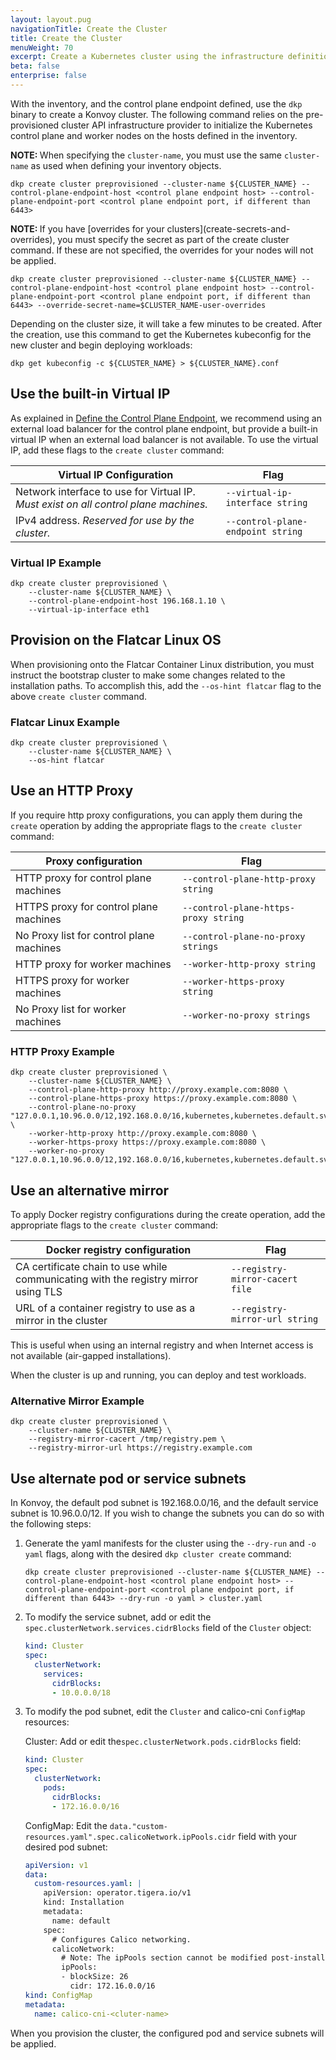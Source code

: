 ```yaml
---
layout: layout.pug
navigationTitle: Create the Cluster
title: Create the Cluster
menuWeight: 70
excerpt: Create a Kubernetes cluster using the infrastructure definition
beta: false
enterprise: false
---
```


With the inventory, and the control plane endpoint defined, use the `dkp` binary to create a Konvoy cluster. The following command relies on the pre-provisioned cluster API infrastructure provider to initialize the Kubernetes control plane and worker nodes on the hosts defined in the inventory.

<p class="message--note"><strong>NOTE: </strong>When specifying the <code>cluster-name</code>, you must use the same <code>cluster-name</code> as used when defining your inventory objects.</p>

```shell
dkp create cluster preprovisioned --cluster-name ${CLUSTER_NAME} --control-plane-endpoint-host <control plane endpoint host> --control-plane-endpoint-port <control plane endpoint port, if different than 6443>
```

<p class="message--note"><strong>NOTE: </strong>If you have [overrides for your clusters](create-secrets-and-overrides), you must specify the secret as part of the create cluster command. If these are not specified, the overrides for your nodes will not be applied. </p>

```shell
dkp create cluster preprovisioned --cluster-name ${CLUSTER_NAME} --control-plane-endpoint-host <control plane endpoint host> --control-plane-endpoint-port <control plane endpoint port, if different than 6443> --override-secret-name=$CLUSTER_NAME-user-overrides
```

Depending on the cluster size, it will take a few minutes to be created. After the creation, use this command to get the Kubernetes kubeconfig for the new cluster and begin deploying workloads:

```shell
dkp get kubeconfig -c ${CLUSTER_NAME} > ${CLUSTER_NAME}.conf
```

## Use the built-in Virtual IP

As explained in [Define the Control Plane Endpoint][define-control-plane-endpoint], we recommend using an external load balancer for the control plane endpoint, but provide a built-in virtual IP when an external load balancer is not available. To use the virtual IP, add these flags to the `create cluster` command:

| Virtual IP Configuration                 | Flag                                 |
| ---------------------------------------- | ------------------------------------ |
| Network interface to use for Virtual IP. _Must exist on all control plane machines._ | `--virtual-ip-interface string`             |
| IPv4 address. _Reserved for use by the cluster._ | `--control-plane-endpoint string` |

### Virtual IP Example

```shell
dkp create cluster preprovisioned \
    --cluster-name ${CLUSTER_NAME} \
    --control-plane-endpoint-host 196.168.1.10 \
    --virtual-ip-interface eth1
```

## Provision on the Flatcar Linux OS

When provisioning onto the Flatcar Container Linux distribution, you must instruct the bootstrap cluster to make some changes related to the installation paths. To accomplish this, add the `--os-hint flatcar` flag to the above `create cluster` command.

### Flatcar Linux Example

```shell
dkp create cluster preprovisioned \
    --cluster-name ${CLUSTER_NAME} \
    --os-hint flatcar
```

## Use an HTTP Proxy

If you require http proxy configurations, you can apply them during the `create` operation by adding the appropriate flags to the `create cluster` command:

| Proxy configuration                      | Flag                                 |
| ---------------------------------------- | ------------------------------------ |
| HTTP proxy for control plane machines    | `--control-plane-http-proxy string`  |
| HTTPS proxy for control plane machines   | `--control-plane-https-proxy string` |
| No Proxy list for control plane machines | `--control-plane-no-proxy strings`   |
| HTTP proxy for worker machines           | `--worker-http-proxy string`         |
| HTTPS proxy for worker machines          | `--worker-https-proxy string`        |
| No Proxy list for worker machines        | `--worker-no-proxy strings`          |

### HTTP Proxy Example

```shell
dkp create cluster preprovisioned \
    --cluster-name ${CLUSTER_NAME} \
    --control-plane-http-proxy http://proxy.example.com:8080 \
    --control-plane-https-proxy https://proxy.example.com:8080 \
    --control-plane-no-proxy "127.0.0.1,10.96.0.0/12,192.168.0.0/16,kubernetes,kubernetes.default.svc,kubernetes.default.svc.cluster,kubernetes.default.svc.cluster.local,.svc,.svc.cluster,.svc.cluster.local" \
    --worker-http-proxy http://proxy.example.com:8080 \
    --worker-https-proxy https://proxy.example.com:8080 \
    --worker-no-proxy "127.0.0.1,10.96.0.0/12,192.168.0.0/16,kubernetes,kubernetes.default.svc,kubernetes.default.svc.cluster,kubernetes.default.svc.cluster.local,.svc,.svc.cluster,.svc.cluster.local"
```

## Use an alternative mirror

To apply Docker registry configurations during the create operation, add the appropriate flags to the `create cluster` command:

| Docker registry configuration                                | Flag                            |
| ------------------------------------------------------------ | ------------------------------- |
| CA certificate chain to use while communicating with the registry mirror using TLS | `--registry-mirror-cacert file` |
| URL of a container registry to use as a mirror in the cluster | `--registry-mirror-url string`  |

This is useful when using an internal registry and when Internet access is not available (air-gapped installations).

When the cluster is up and running, you can deploy and test workloads.

### Alternative Mirror Example

```shell
dkp create cluster preprovisioned \
    --cluster-name ${CLUSTER_NAME} \
    --registry-mirror-cacert /tmp/registry.pem \
    --registry-mirror-url https://registry.example.com
```

## Use alternate pod or service subnets

In Konvoy, the default pod subnet is 192.168.0.0/16, and the default service subnet is 10.96.0.0/12. If you wish to change the subnets you can do so with the following steps:

1.  Generate the yaml manifests for the cluster using the `--dry-run` and `-o yaml` flags, along with the desired `dkp cluster create` command:

    ```shell
    dkp create cluster preprovisioned --cluster-name ${CLUSTER_NAME} --control-plane-endpoint-host <control plane endpoint host> --control-plane-endpoint-port <control plane endpoint port, if different than 6443> --dry-run -o yaml > cluster.yaml
    ```

1.  To modify the service subnet, add or edit the `spec.clusterNetwork.services.cidrBlocks` field of the `Cluster` object:

    ```yaml
    kind: Cluster
    spec:
      clusterNetwork:
        services:
          cidrBlocks:
          - 10.0.0.0/18
    ```

1.  To modify the pod subnet, edit the `Cluster` and calico-cni `ConfigMap` resources:

    Cluster: Add or edit the`spec.clusterNetwork.pods.cidrBlocks` field:

    ```yaml
    kind: Cluster
    spec:
      clusterNetwork:
        pods:
          cidrBlocks:
          - 172.16.0.0/16
    ```

    ConfigMap: Edit the `data."custom-resources.yaml".spec.calicoNetwork.ipPools.cidr` field with your desired pod subnet:

    ```yaml
    apiVersion: v1
    data:
      custom-resources.yaml: |
        apiVersion: operator.tigera.io/v1
        kind: Installation
        metadata:
          name: default
        spec:
          # Configures Calico networking.
          calicoNetwork:
            # Note: The ipPools section cannot be modified post-install.
            ipPools:
            - blockSize: 26
              cidr: 172.16.0.0/16
    kind: ConfigMap
    metadata:
      name: calico-cni-<cluter-name>
    ```

When you provision the cluster, the configured pod and service subnets will be applied.

[define-control-plane-endpoint]: ../define-control-plane-endpoint
[create-secrets-and-overrides]: ../create-secrets-and-overrides
